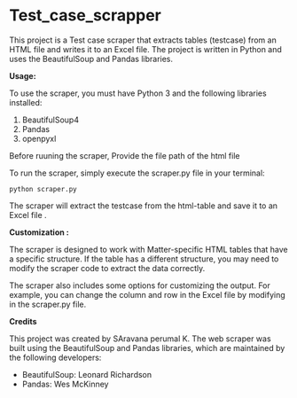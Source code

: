 # Test_case_scrapper
This project is a Test case scraper that extracts tables (testcase) from an HTML file and writes it to an Excel file. The project is written in Python and uses the BeautifulSoup and Pandas libraries.

**Usage:**

To use the scraper, you must have Python 3 and the following libraries installed:

1. BeautifulSoup4
2. Pandas
3. openpyxl

Before ruuning the  scraper, Provide the file path of the html file

To run the scraper, simply execute the scraper.py file in your terminal:

`python scraper.py`

The scraper  will extract the testcase from the html-table and save it to an Excel file .

**Customization :**

The scraper is designed to work with Matter-specific HTML tables that have a specific structure. If the table has a different structure, you may need to modify the scraper code to extract the data correctly.

The scraper also includes some options for customizing the output. For example, you can change the column and row in the Excel file by modifying in the scraper.py file.

**Credits** 

This project was created by SAravana perumal K. The web scraper was built using the BeautifulSoup and Pandas libraries, which are maintained by the following developers:

- BeautifulSoup: Leonard Richardson 
- Pandas: Wes McKinney
